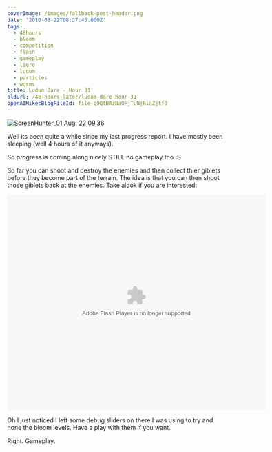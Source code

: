 ```yaml
---
coverImage: /images/fallback-post-header.png
date: '2010-08-22T08:37:45.000Z'
tags:
  - 48hours
  - bloom
  - competition
  - flash
  - gameplay
  - liero
  - ludum
  - particles
  - worms
title: Ludum Dare - Hour 31
oldUrl: /48-hours-later/ludum-dare-hour-31
openAIMikesBlogFileId: file-q9QtBAzNaOFjTuNjRlaZjtf0
---
```


[![](/wp-content/uploads/2010/08/ScreenHunter_01-Aug.-22-09.36.jpg "ScreenHunter_01 Aug. 22 09.36")](/wp-content/uploads/2010/08/ScreenHunter_01-Aug.-22-09.36.jpg)

Well its been quite a while since my last progress report. I have mostly been sleeping (well 4 hours of it anyways).

<!-- more -->

So progress is coming along nicely STILL no gameplay tho :S

So far you can shoot and destroy the enemies and then collect thier giblets before they become part of the terrain. The idea is that you can then shoot those giblets back at the enemies. Take alook if you are interested:

<object style="width: 600px; height: 500px;" classid="clsid:d27cdb6e-ae6d-11cf-96b8-444553540000" width="600" height="500" codebase="https://download.macromedia.com/pub/shockwave/cabs/flash/swflash.cab#version=6,0,40,0"><param name="src" value="https://www.mikecann.co.uk/DumpingGround/ld/18/04/LudumDare18.swf" /><embed style="width: 600px; height: 500px;" type="application/x-shockwave-flash" width="600" height="500" src="https://www.mikecann.co.uk/DumpingGround/ld/18/04/LudumDare18.swf"></embed></object>

Oh I just noticed I left some debug sliders on there I was using to try and hone the bloom levels. Have a play with them if you want.

Right. Gameplay.
